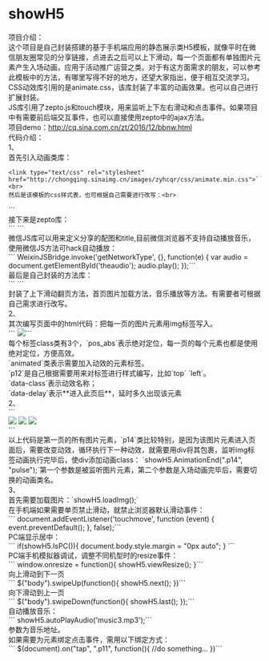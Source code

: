 # showH5

项目介绍：<br>
这个项目是自己封装搭建的基于手机端应用的静态展示类H5模板，就像平时在微信朋友圈常见的分享链接，点进去之后可以上下滑动，每一个页面都有单独图片元素产生入场动画，应用于活动推广运营之类。对于有这方面需求的朋友，可以参考此模板中的方法，有哪里写得不好的地方，还望大家指出，便于相互交流学习。<br>
CSS动效库引用的是animate.css，该库封装了丰富的动画效果。也可以自己进行扩展封装。<br>
JS库引用了zepto.js和touch模块，用来监听上下左右滑动和点击事件。如果项目中有需要前后端交互事件，也可以直接使用zepto中的ajax方法。<br>
项目demo：http://cq.sina.com.cn/zt/2016/12/bbnw.html<br>
代码介绍：<br>
1、<br>
首先引入动画类库：<br>
```
<link type="text/css" rel="stylesheet" href="http://chongqing.sinaimg.cn/images/zyhcqr/css/animate.min.css">```
<br>
然后是该模板的css样式表，也可根据自己需要进行改写：<br>
```
<link rel="stylesheet" href="showH5.css">```
<br>
接下来是zepto库：<br>
```
<script src="http://apps.bdimg.com/libs/zepto/1.1.4/zepto.min.js"></script>
<script src="http://chongqing.sinaimg.cn/20160616_tgxc/img/js/touch.js"></script>```
<br>
微信JS库可以用来定义分享的配图和title,目前微信浏览器不支持自动播放音乐，使用微信JS方法可hack自动播放：
<br>
```
WeixinJSBridge.invoke('getNetworkType', {}, function(e) {
    var audio = document.getElementById('theaudio');
    audio.play();
});```
<br>
最后是自己封装的方法库：<br>
```
<script src="showH5.js"></script>```
<br>
封装了上下滑动翻页方法，首页图片加载方法，音乐播放等方法。有需要者可根据自己需求进行改写。
<br>
2、<br>
其次编写页面中的html代码：把每一页的图片元素用img标签写入。<br>
```
<img src="p12.png" class="pos_abs animated p12" data-class="bounceIn" data-delay="1.3s">```
<br>
每个标签class类有3个，`pos_abs`表示绝对定位，每一页的每个元素也都是使用绝对定位，方便高效。<br>
`animated`类表示需要加入动效的元素标签。<br>
`p12`是自己根据需要用来对标签进行样式编写，比如`top` `left`。<br>
`data-class`表示动效名称；<br>
`data-delay`表示**进入此页后**，延时多久出现该元素<br>
2、<br>
```
<div class="page page1 animated fadeIn hide">						
	<img src="p11.png" class="pos_abs animated p11" data-class="bounceInDown" data-delay="0.3s">
    <img src="p12.png" class="pos_abs animated p12" data-class="bounceIn" data-delay="1.3s">
    <img src="p13.png" class="pos_abs animated p13" data-class="fadeInUp" data-delay="2.3s">
    <div class="pos_abs animated p14_parent">
        <img src="p14.png" class="pos_abs animated p14" data-class="fadeInUp" data-delay="3.3s" alt=""> 
    </div>
</div>```
<br>
以上代码是第一页的所有图片元素，`p14`类比较特别，是因为该图片元素进入页面后，需要改变动效，循环执行下一种动效，就需要用div将其包裹，监听img标签动画执行完毕后，使div添加动画class：
`showH5.AnimationEnd(".p14", "pulse");`第一个参数是被监听图片元素，第二个参数是入场动画完毕后，需要切换的动画类名。
<br>
3、<br>
首先需要加载图片：`showH5.loadImg();`<br>
在手机端如果需要单页禁止滑动，就禁止浏览器默认滑动事件：<br>
```
document.addEventListener('touchmove', function (event) {
    event.preventDefault();
}, false);```
<br>
PC端显示居中：<br>
```
if(showH5.IsPC()){
    document.body.style.margin = "0px auto";
} ```
<br>
PC端手机模拟器调试，调整不同机型时的resize事件：<br>
```
window.onresize = function(){
    showH5.viewResize();
}```
<br>
向上滑动到下一页<br>
```
$("body").swipeUp(function(){ 
    showH5.next();                
})```
<br>
向下滑动到上一页<br>
```
$("body").swipeDown(function(){ 
    showH5.last();                
});```
<br>
自动播放音乐：<br>
```
showH5.autoPlayAudio('music3.mp3');```
<br>
参数为音乐地址。<br>
如果需要为元素绑定点击事件，需用以下绑定方式：<br>
```
$(document).on("tap", ".p11", function(){
	//do something...
})```
<br>